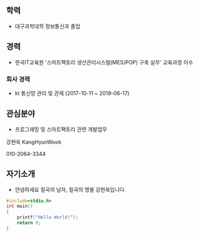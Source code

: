 ## 학력
  - 대구과학대학 정보통신과 졸업

## 경력
  - 한국IT교육원 '스마트팩토리 생산관리시스템(MES/POP) 구축 실무' 교육과정 이수
### 회사 경력
  - kt 통신망 관리 및 관제 (2017-10-11 ~ 2019-06-17)
## 관심분야
  - 프로그래밍 및 스마트팩토리 관련 개발업무

강현욱 
KangHyunWook 

010-2064-3344 
  




## 자기소개
  - 안녕하세요 칠곡의 남자, 칠곡의 명물 강현욱입니다. 
```C++
#include<stdio.h>
int main()
{
    printf("Hello World!");
    return 0;
}
```
